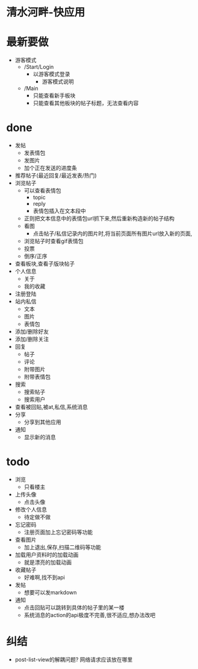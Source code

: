 # 清水河畔-快应用

# 最新要做

- 游客模式
  - /Start/Login
    - 以游客模式登录
      - 游客模式说明
  - /Main
    - 只能查看新手板块
    - 只能查看其他板块的帖子标题，无法查看内容


# done
- 发帖
    - 发表情包
    - 发图片
    - 加个正在发送的进度条
- 推荐帖子(最近回复/最近发表/热门)
- 浏览帖子
    - 可以查看表情包
        - topic
        - reply
        - 表情包插入在文本段中
    - 正则把文本信息中的表情包url抓下来,然后重新构造新的帖子结构
    - 看图
      - 点击帖子/私信记录内的图片时,将当前页面所有图片url放入新的页面,
    - 浏览帖子时查看gif表情包
    - 投票
    - 倒序/正序
- 查看板块,查看子版块帖子
- 个人信息
    - 关于
    - 我的收藏
- 注册登陆
- 站内私信
    - 文本
    - 图片
    - 表情包
- 添加/删除好友
- 添加/删除关注
- 回复
    - 帖子
    - 评论
    - 附带图片
    - 附带表情包
- 搜索
    - 搜索帖子
    - 搜索用户
- 查看被回贴,被at,私信,系统消息
- 分享
  - 分享到其他应用
- 通知
  - 显示新的消息


# todo
- 浏览
    - 只看楼主
- 上传头像
    - 点击头像
- 修改个人信息
    - 待定做不做
- 忘记密码
    - 注册页面加上忘记密码等功能
- 查看图片
    - 加上退出,保存,扫描二维码等功能
- 加载用户资料时的加载动画
    - 就是漂亮的加载动画
- 收藏帖子
    - 好难啊,找不到api
- 发帖
    - 想要可以发markdown
- 通知
    - 点击回贴可以跳转到具体的帖子里的某一楼
    - 系统消息的action的api极度不完善,很不适应,想办法改吧

# 纠结

- post-list-view的解耦问题? 网络请求应该放在哪里
